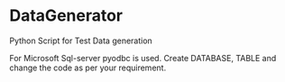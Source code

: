 # DataGenerator
Python Script for Test Data generation

For Microsoft Sql-server pyodbc is used.
Create DATABASE, TABLE and change the code as per your requirement. 
